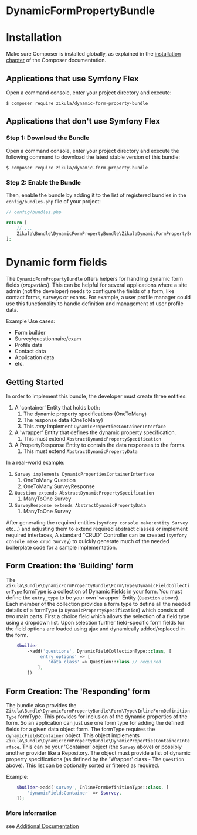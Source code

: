 DynamicFormPropertyBundle
=========================

Installation
============

Make sure Composer is installed globally, as explained in the
[installation chapter](https://getcomposer.org/doc/00-intro.md)
of the Composer documentation.

Applications that use Symfony Flex
----------------------------------

Open a command console, enter your project directory and execute:

```console
$ composer require zikula/dynamic-form-property-bundle
```

Applications that don't use Symfony Flex
----------------------------------------

### Step 1: Download the Bundle

Open a command console, enter your project directory and execute the
following command to download the latest stable version of this bundle:

```console
$ composer require zikula/dynamic-form-property-bundle
```

### Step 2: Enable the Bundle

Then, enable the bundle by adding it to the list of registered bundles
in the `config/bundles.php` file of your project:

```php
// config/bundles.php

return [
    // ...
    Zikula\Bundle\DynamicFormPropertyBundle\ZikulaDynamicFormPropertyBundle::class => ['all' => true],
];
```

Dynamic form fields
===================

The `DynamicFormPropertyBundle` offers helpers for handling dynamic form fields (*properties*).
This can be helpful for several applications where a site admin (not the developer) needs to configure the fields of a 
form, like contact forms, surveys or exams. For example, a user profile manager could use this functionality to
handle definition and management of user profile data.

Example Use cases:
 - Form builder
 - Survey/questionnaire/exam
 - Profile data
 - Contact data
 - Application data
 - etc.

Getting Started
---------------

In order to implement this bundle, the developer must create three entities:

1. A 'container' Entity that holds both:
   1. The dynamic property specifications (OneToMany)
   2. The response data (OneToMany)
   3. This _may_ implement `DynamicPropertiesContainerInterface`
2. A 'wrapper' Entity that defines the dynamic property specification.
   1. This must extend `AbstractDynamicPropertySpecification`
3. A PropertyResponse Entity to contain the data responses to the forms.
   1. This must extend `AbstractDynamicPropertyData`

In a real-world example:
1. `Survey implements DynamicPropertiesContainerInterface`
   1. OneToMany Question
   2. OneToMany SurveyResponse
2. `Question extends AbstractDynamicPropertySpecification`
   1. ManyToOne Survey
3. `SurveyResponse extends AbstractDynamicPropertyData`
   1. ManyToOne Survey

After generating the required entities (`symfony console make:entity Survey` etc...) and adjusting them to 
extend required abstract classes or implement required interfaces, A standard "CRUD" Controller can be 
created (`symfony console make:crud Survey`) to quickly generate much of the needed boilerplate code for a
sample implementation. 

Form Creation: the 'Building' form
----------------------------------

The `Zikula\Bundle\DynamicFormPropertyBundle\Form\Type\DynamicFieldCollectionType` formType is a collection of 
Dynamic Fields in your form. You must define the `entry_type` to be your own 'wrapper' Entity (`Question` above).
Each member of the collection provides a form type to define all the needed details of a formType
(a `DynamicPropertySpecification`) which consists of two main parts. First a choice field which allows the
selection of a field type using a dropdown list. Upon selection further field-specific form fields for the field options
are loaded using ajax and dynamically added/replaced in the form. 

```php
    $builder
        ->add('questions', DynamicFieldCollectionType::class, [
            'entry_options' => [
                'data_class' => Question::class // required
            ],
        ])
```

Form Creation: The 'Responding' form
------------------------------------

The bundle also provides the `Zikula\Bundle\DynamicFormPropertyBundle\Form\Type\InlineFormDefinitionType` formType.
This provides for inclusion of the dynamic properties of the form. So an application can just use one
form type for adding the defined fields for a given data object form. The formType requires the `dynamicFieldsContainer`
object. This object implements `Zikula\Bundle\DynamicFormPropertyBundle\DynamicPropertiesContainerInterface`. This can
be your 'Container' object (the `Survey` above) or possibly another provider like a Repository. The object must
provide a list of dynamic property specifications (as defined by the 'Wrapper' class - The `Question` above). This list
can be optionally sorted or filtered as required.

Example:

```php
    $builder->add('survey', InlineFormDefinitionType::class, [
        'dynamicFieldsContainer' => $survey,
    ]);
```

### More information

see [Additional Documentation](docs/index.md)